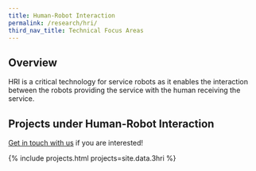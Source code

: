 ```yaml
---
title: Human-Robot Interaction
permalink: /research/hri/
third_nav_title: Technical Focus Areas
---
```

## Overview  
HRI is a critical technology for service robots as it enables the interaction between the robots providing the service with the human receiving the service.

## Projects under Human-Robot Interaction

[Get in touch with us](/contact-us/) if you are interested!

{% include projects.html projects=site.data.3hri %}